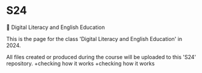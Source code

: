 # S24
📘
Digital Literacy and English Education

This is the page for the class 'Digital Literacy and English Education' in 2024.

All files created or produced during the course will be uploaded to this 'S24' repository.
+checking how it works
+checking how it works

